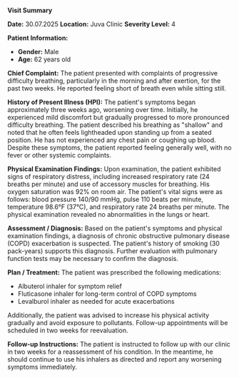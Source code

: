 **Visit Summary**

**Date:** 30.07.2025
**Location:** Juva Clinic
**Severity Level:** 4

**Patient Information:**
- **Gender:** Male
- **Age:** 62 years old

**Chief Complaint:**
The patient presented with complaints of progressive difficulty breathing, particularly in the morning and after exertion, for the past two weeks. He reported feeling short of breath even while sitting still.

**History of Present Illness (HPI):**
The patient's symptoms began approximately three weeks ago, worsening over time. Initially, he experienced mild discomfort but gradually progressed to more pronounced difficulty breathing. The patient described his breathing as "shallow" and noted that he often feels lightheaded upon standing up from a seated position. He has not experienced any chest pain or coughing up blood. Despite these symptoms, the patient reported feeling generally well, with no fever or other systemic complaints.

**Physical Examination Findings:**
Upon examination, the patient exhibited signs of respiratory distress, including increased respiratory rate (24 breaths per minute) and use of accessory muscles for breathing. His oxygen saturation was 92% on room air. The patient's vital signs were as follows: blood pressure 140/90 mmHg, pulse 110 beats per minute, temperature 98.6°F (37°C), and respiratory rate 24 breaths per minute. The physical examination revealed no abnormalities in the lungs or heart.

**Assessment / Diagnosis:**
Based on the patient's symptoms and physical examination findings, a diagnosis of chronic obstructive pulmonary disease (COPD) exacerbation is suspected. The patient's history of smoking (30 pack-years) supports this diagnosis. Further evaluation with pulmonary function tests may be necessary to confirm the diagnosis.

**Plan / Treatment:**
The patient was prescribed the following medications:
- Albuterol inhaler for symptom relief
- Fluticasone inhaler for long-term control of COPD symptoms
- Levalburol inhaler as needed for acute exacerbations

Additionally, the patient was advised to increase his physical activity gradually and avoid exposure to pollutants. Follow-up appointments will be scheduled in two weeks for reevaluation.

**Follow-up Instructions:**
The patient is instructed to follow up with our clinic in two weeks for a reassessment of his condition. In the meantime, he should continue to use his inhalers as directed and report any worsening symptoms immediately.